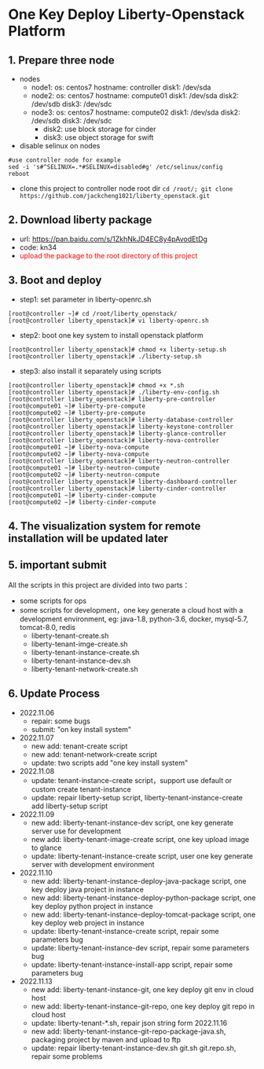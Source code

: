 # One Key Deploy Liberty-Openstack Platform

## 1. Prepare three node
- nodes
  - node1: os: centos7 hostname: controller disk1: /dev/sda
  - node2: os: centos7 hostname: compute01 disk1: /dev/sda disk2: /dev/sdb disk3: /dev/sdc
  - node3: os: centos7 hostname: compute02 disk1: /dev/sda disk2: /dev/sdb disk3: /dev/sdc
    - disk2: use block storage for cinder
    - disk3: use object storage for swift
- disable selinux on nodes
```
#use controller node for example
sed -i 's#^SELINUX=.*#SELINUX=disabled#g' /etc/selinux/config
reboot
```
- clone this project to controller node root dir `cd /root/; git clone https://github.com/jackcheng1021/liberty_openstack.git `

## 2. Download liberty package 
- url: https://pan.baidu.com/s/1ZkhNkJD4EC8y4pAvodEtDg 
- code: kn34 
- <font color='red'>upload the package to the root directory of this project</font>

## 3. Boot and deploy
- step1: set parameter in liberty-openrc.sh
```
[root@controller ~]# cd /root/liberty_openstack/
[root@controller liberty_openstack]# vi liberty-openrc.sh
```
- step2: boot one key system to install openstack platform
```
[root@controller liberty_openstack]# chmod +x liberty-setup.sh
[root@controller liberty_openstack]# ./liberty-setup.sh
```
- step3: also install it separately using scripts
```
[root@controller liberty_openstack]# chmod +x *.sh
[root@controller liberty_openstack]# ./liberty-env-config.sh
[root@controller liberty_openstack]# liberty-pre-controller
[root@compute01 ~]# liberty-pre-compute
[root@compute02 ~]# liberty-pre-compute
[root@controller liberty_openstack]# liberty-database-controller
[root@controller liberty_openstack]# liberty-keystone-controller
[root@controller liberty_openstack]# liberty-glance-controller
[root@controller liberty_openstack]# liberty-nova-controller
[root@compute01 ~]# liberty-nova-compute
[root@compute02 ~]# liberty-nova-compute
[root@controller liberty_openstack]# liberty-neutron-controller
[root@compute01 ~]# liberty-neutron-compute
[root@compute02 ~]# liberty-neutron-compute
[root@controller liberty_openstack]# liberty-dashboard-controller
[root@controller liberty_openstack]# liberty-cinder-controller
[root@compute01 ~]# liberty-cinder-compute
[root@compute02 ~]# liberty-cinder-compute
```

## 4. The visualization system for remote installation will be updated later

## 5. important submit

All the scripts in this project are divided into two parts：
- some scripts for ops
- some scripts for development，one key generate a cloud host with a development environment, eg: java-1.8, python-3.6, docker, mysql-5.7, tomcat-8.0, redis
  - liberty-tenant-create.sh
  - liberty-tenant-imge-create.sh
  - liberty-tenant-instance-create.sh
  - liberty-tenant-instance-dev.sh
  - liberty-tenant-network-create.sh

## 6. Update Process
- 2022.11.06
  - repair: some bugs
  - submit: "on key install system"
- 2022.11.07
  - new add: tenant-create script
  - new add: tenant-network-create script
  - update: two scripts add  "one key install system"
- 2022.11.08
  - update: tenant-instance-create script，support use  default or custom create tenant-instance
  - update: repair liberty-setup script, liberty-tenant-instance-create add liberty-setup script
- 2022.11.09
  - new add: liberty-tenant-instance-dev script, one key generate server use for development
  - new add: liberty-tenant-image-create script, one key upload image to glance
  - update: liberty-tenant-instance-create script, user one key generate server with development environment
- 2022.11.10
  - new add: liberty-tenant-instance-deploy-java-package script, one key deploy java project in instance
  - new add: liberty-tenant-instance-deploy-python-package script, one key deploy python project in instance
  - new add: liberty-tenant-instance-deploy-tomcat-package script, one key deploy web project in instance
  - update: liberty-tenant-instance-create script, repair some parameters bug
  - update: liberty-tenant-instance-dev script, repair some parameters bug
  - update: liberty-tenant-instance-install-app script, repair some parameters bug
- 2022.11.13
  - new add: liberty-tenant-instance-git, one key deploy git env in cloud host
  - new add: liberty-tenant-instance-git-repo, one key deploy git repo in cloud host
  - update: liberty-tenant-*.sh, repair json string form
  2022.11.16
  - new add: liberty-tenant-instance-git-repo-package-java.sh, packaging project by maven and upload to ftp
  - update: repair liberty-tenant-instance-dev.sh git.sh git.repo.sh, repair some problems
  